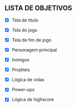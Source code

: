 ## LISTA DE OBJETIVOS
- [x] Tela de título
- [x] Tela do jogo
- [x] Tela de fim de jogo
- [x] Personagem principal
- [x] Inimigos
- [x] Projéteis
- [x] Lógica de vidas
- [x] Power-ups
- [x] Lógica de highscore

